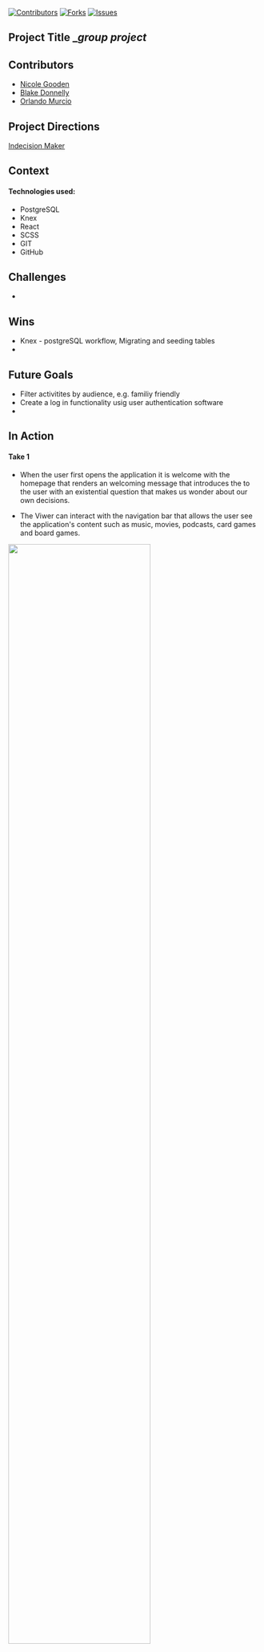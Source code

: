 [![Contributors][contributors-shield]]()
[![Forks][forks-shield]]()
[![Issues][issues-shield]]()

## Project Title __*group project*_

## Contributors
  - [Nicole Gooden](https://github.com/nicolegooden)
  - [Blake Donnelly](https://github.com/BlakeDonn)
  - [Orlando Murcio](https://www.github.com/atos20)

## Project Directions
[Indecision Maker](https://github.com/nicolegooden/indecision-maker)

## Context

#### Technologies used:

  * PostgreSQL
  * Knex
  * React
  * SCSS
  * GIT
  * GitHub

## Challenges

  * 

## Wins
  * Knex - postgreSQL workflow, Migrating and seeding tables
  * 

## Future Goals

  * Filter activitites by audience, e.g. familiy friendly
  * Create a log in functionality usig user authentication software
  * 

## In Action

#### Take 1

- When the user first opens the application it is welcome with  the homepage that renders an welcoming message that introduces the to the user with an existential question that makes us wonder about our own decisions. 

 - The Viwer can interact with the navigation bar that allows the user see the application's content such as music, movies, podcasts, card games and board games.
  <img src="" height=auto width=75%/>

#### Take 2
- When the user clicks on the `find activity button`, the applications view changes to present the viewer witht the `find activity form`. 

- When the user answers the questionnaire the script collects the user informations and passes it to the parent compoentn `<App/>`, this way the algorithm handled by the parent will filter and randomize an actvity.

  <img src="" alt="" height=100% width=80%/>
#### Take 3

**The `<ResultPage>` component.**

- This component display to the user an activity selected by the script. At this point the user has two options:
    - The first `option` is to select the activity suggested by the application.
    - The second `option` is to skip the suggested activity and choose another one that randmoizes the next suggested activity

<img src="" height=auto width=75%/>

#### Take 4
- This is 

  <img src="" height=auto width=75%/>

### Set up
* On the top right corner of this page, click the **Fork** button.
- Clone the repository to your computer `git clone <URL>`
  - When you run git clone - git clone [remote-address] [what you want to name the repo]
  replace the [...] with the terminal command arguments): `git clone [remote-address] [what you want to name the repo]`
- `cd` into the repository with the following command `cd <repo-name>`
- Run `npm install`
- Run `open src/index.html`

### Contribute

- Create a new branch with `git checkout -b <new branch name>`
- Open your text editor and add or remove functionalities to the site.
- `git add` and `git commit -m "<your commit meessage>"` to save the changes to your local repository
- `git push` your changes
- Create a new pull request!


### Project Managers
- [Leta](https://github.com/letakeane)
- [Khalid](https://github.com/khalidwilliams)


<!-- https://www.markdownguide.org/basic-syntax/#reference-style-links -->
[contributors-shield]: https://img.shields.io/github/contributors/jordy1611/whats-cookin-JS-JS-KS.svg?style=flat-square
[contributors-url]: https://github.com/jordy1611/whats-cookin-JS-JS-KS/graphs/contributors
[forks-shield]: https://img.shields.io/github/forks/jordy1611/whats-cookin-JS-JS-KS.svg?style=flat-square
[forks-url]: https://github.com/jordy1611/whats-cookin-JS-JS-KS/network/members
[stars-shield]: https://img.shields.io/github/stars/jordy1611/whats-cookin-JS-JS-KS.svg?style=flat-square
[stars-url]: https://github.com/jordy1611/whats-cookin-JS-JS-KS/stargazers
[issues-shield]: https://img.shields.io/github/issues/jordy1611/whats-cookin-JS-JS-KS.svg?style=flat-square
[issues-url]: https://github.com/jordy1611/whats-cookin-JS-JS-KS/issues
[license-shield]: https://img.shields.io/github/license/jordy1611/whats-cookin-JS-JS-KS.svg?style=flat-square
[license-url]: https://github.com/jordy1611/whats-cookin-JS-JS-KS/blob/master/LICENSE.txt
[linkedin-shield]: https://img.shields.io/badge/-LinkedIn-black.svg?style=flat-square&logo=linkedin&colorB=555
[linkedin-url]: https://linkedin.com/in/othneildrew
[product-screenshot]: images/screenshot.png


# Getting Started with Create React App

This project was bootstrapped with [Create React App](https://github.com/facebook/create-react-app).

## Available Scripts

In the project directory, you can run:

### `npm start`

Runs the app in the development mode.\
Open [http://localhost:3000](http://localhost:3000) to view it in the browser.

The page will reload if you make edits.\
You will also see any lint errors in the console.

### `npm test`

Launches the test runner in the interactive watch mode.\
See the section about [running tests](https://facebook.github.io/create-react-app/docs/running-tests) for more information.





